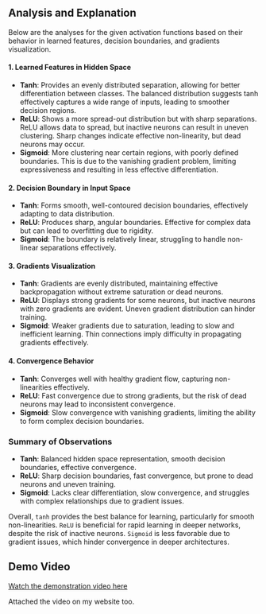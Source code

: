 ## Analysis and Explanation

Below are the analyses for the given activation functions based on their behavior in learned features, decision boundaries, and gradients visualization.

#### 1. Learned Features in Hidden Space
- **Tanh**: Provides an evenly distributed separation, allowing for better differentiation between classes. The balanced distribution suggests tanh effectively captures a wide range of inputs, leading to smoother decision regions.
- **ReLU**: Shows a more spread-out distribution but with sharp separations. ReLU allows data to spread, but inactive neurons can result in uneven clustering. Sharp changes indicate effective non-linearity, but dead neurons may occur.
- **Sigmoid**: More clustering near certain regions, with poorly defined boundaries. This is due to the vanishing gradient problem, limiting expressiveness and resulting in less effective differentiation.

#### 2. Decision Boundary in Input Space
- **Tanh**: Forms smooth, well-contoured decision boundaries, effectively adapting to data distribution.
- **ReLU**: Produces sharp, angular boundaries. Effective for complex data but can lead to overfitting due to rigidity.
- **Sigmoid**: The boundary is relatively linear, struggling to handle non-linear separations effectively.

#### 3. Gradients Visualization
- **Tanh**: Gradients are evenly distributed, maintaining effective backpropagation without extreme saturation or dead neurons.
- **ReLU**: Displays strong gradients for some neurons, but inactive neurons with zero gradients are evident. Uneven gradient distribution can hinder training.
- **Sigmoid**: Weaker gradients due to saturation, leading to slow and inefficient learning. Thin connections imply difficulty in propagating gradients effectively.

#### 4. Convergence Behavior
- **Tanh**: Converges well with healthy gradient flow, capturing non-linearities effectively.
- **ReLU**: Fast convergence due to strong gradients, but the risk of dead neurons may lead to inconsistent convergence.
- **Sigmoid**: Slow convergence with vanishing gradients, limiting the ability to form complex decision boundaries.

### Summary of Observations
- **Tanh**: Balanced hidden space representation, smooth decision boundaries, effective convergence.
- **ReLU**: Sharp decision boundaries, fast convergence, but prone to dead neurons and uneven training.
- **Sigmoid**: Lacks clear differentiation, slow convergence, and struggles with complex relationships due to gradient issues.

Overall, `tanh` provides the best balance for learning, particularly for smooth non-linearities. `ReLU` is beneficial for rapid learning in deeper networks, despite the risk of inactive neurons. `Sigmoid` is less favorable due to gradient issues, which hinder convergence in deeper architectures.


## Demo Video

[Watch the demonstration video here](https://youtu.be/pB8wiLBbiyc)

Attached the video on my website too. 
